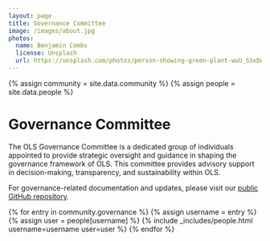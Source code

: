 ```yaml
---
layout: page
title: Governance Committee
image: /images/about.jpg
photos:
  name: Benjamin Combs
  license: Unsplash
  url: https://unsplash.com/photos/person-showing-green-plant-wuU_SSxDeS0
---
```


{% assign community = site.data.community %}
{% assign people = site.data.people %}

# Governance Committee
The OLS Governance Committee is a dedicated group of individuals appointed to provide strategic oversight and guidance in shaping the governance framework of OLS. This committee provides advisory support in decision-making, transparency, and sustainability within OLS.

For governance-related documentation and updates, please visit our [public GitHub repository](https://github.com/open-life-science/ols-governance).


<div class="people">
{% for entry in community.governance %}
    {% assign username = entry %}
    {% assign user = people[username] %}
    {% include _includes/people.html username=username user=user %}
{% endfor %}
</div>
